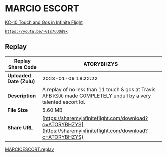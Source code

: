 # MARCIO ESCORT

[KC-10 Touch and Gos in Infinite Flight](https://youtu.be/-GIs7uUOd9k)

[`https://youtu.be/-GIs7uUOd9k`](https://youtu.be/-GIs7uUOd9k)

## Replay

| **Replay Share Code**    | ATORYBHZYS                                                                                                         |
| ------------------------ | ------------------------------------------------------------------------------------------------------------------ |
| **Uploaded Date (Zulu)** | 2023-01-06 18:22:22                                                                                                |
| **Description**          | A replay of no less than 11 touch & gos at Travis AFB `KSUU` made COMPLETELY undull by a very talented escort lol. |
| **File Size**            | 5.60 MB                                                                                                            |
| **Share URL**            | [https://sharemyinfiniteflight.com/download?c=ATORYBHZYS](https://sharemyinfiniteflight.com/download?c=ATORYBHZYS) |

[MARCIOESCORT.replay](MARCIO%20ESCORT.assets/MARCIOESCORT.replay)

